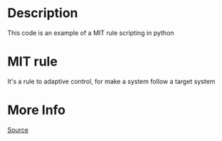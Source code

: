 # Description

This code is an example of a MIT rule scripting in python

# MIT rule

It's a rule to adaptive control, for make a system follow a target system


# More Info

[Source](https://www.ripublication.com/aeee/62_pp%20%20%20477-484.pdf)
